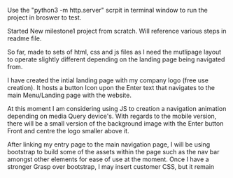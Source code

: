 Use the "python3 -m http.server" scrpit in terminal window to run the project in broswer to test.

Started New milestone1 project from scratch. Will reference various steps in readme file.

So far, made to sets of html, css and js files as I need the mutlipage layout to operate slightly different depending on the landing page being navigated from. 

I have created the intial landing page with my company logo (free use creation). It hosts a button Icon upon the Enter text that navigates to the main Menu/Landing page with the website.

At this moment I am considering using JS to creation a navigation animation depending on media Query device's. With regards to the mobile version, there will be a small version of the background image with the Enter button Front and centre the logo smaller above it. 

After linking my entry page to the main navigation page, I will be using bootstrap to build some of the assets within the page such as the nav bar amongst other elements for ease of use at the moment. Once I have a stronger Grasp over bootstrap, I may insert customer CSS, but it remain